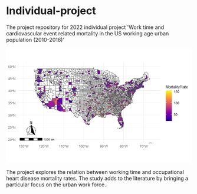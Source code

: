 # Individual-project
The project repository for 2022 individual project 'Work time and cardiovascular event related mortality in the US working age urban population (2010-2016)'

![](http://github.com/Mirah-JZ/Individual-project/blob/main/figure3.jpg?raw=true)

The project explores the relation between working time and occupational heart disease mortality rates. The study adds to the literature by bringing a particular focus on the urban work force. 
